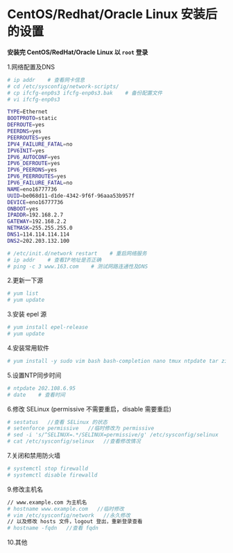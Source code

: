 # CentOS/Redhat/Oracle Linux 安装后的设置

__安装完 CentOS/RedHat/Oracle Linux 以 `root` 登录__ 

1.网络配置及DNS

```bash
# ip addr    # 查看网卡信息
# cd /etc/sysconfig/network-scripts/
# cp ifcfg-enp0s3 ifcfg-enp0s3.bak    # 备份配置文件
# vi ifcfg-enp0s3

TYPE=Ethernet
BOOTPROTO=static
DEFROUTE=yes
PEERDNS=yes
PEERROUTES=yes
IPV4_FAILURE_FATAL=no
IPV6INIT=yes
IPV6_AUTOCONF=yes
IPV6_DEFROUTE=yes
IPV6_PEERDNS=yes
IPV6_PEERROUTES=yes
IPV6_FAILURE_FATAL=no
NAME=eno16777736
UUID=be068d11-d1de-4342-9f6f-96aaa53b957f
DEVICE=eno16777736
ONBOOT=yes
IPADDR=192.168.2.7
GATEWAY=192.168.2.2
NETMASK=255.255.255.0
DNS1=114.114.114.114
DNS2=202.203.132.100

# /etc/init.d/network restart    # 重启网络服务
# ip addr    # 查看IP地址是否正确
# ping -c 3 www.163.com    # 测试网路连通性及DNS
```

2.更新一下源

```bash
# yum list
# yum update
```

3.安装 epel 源

```bash
# yum install epel-release
# yum update
```

4.安装常用软件

```bash
# yum install -y sudo vim bash bash-completion nano tmux ntpdate tar zip unzip
```

5.设置NTP同步时间

```bash
# ntpdate 202.108.6.95
# date    # 查看时间
```

6.修改 SELinux (permissive 不需要重启，disable 需要重启)

```bash
# sestatus   //查看 SELinux 的状态 
# setenforce permissive   //临时修改为 permissive 
# sed -i 's/^SELINUX=.*/SELINUX=permissive/g' /etc/sysconfig/selinux   //修改配置文件
# cat /etc/sysconfig/selinux   //查看修改情况
```

7.关闭和禁用防火墙

```bash
# systemctl stop firewalld
# systemctl disable firewalld
```

9.修改主机名

```bash
// www.example.com 为主机名
# hostname www.example.com   //临时修改
# vim /etc/sysconfig/network   //永久修改
// 以及修改 hosts 文件，logout 登出，重新登录查看
# hostname -fqdn   //查看 fqdn
```

10.其他